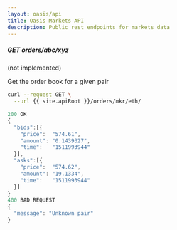 ```yaml
---
layout: oasis/api
title: Oasis Markets API
description: Public rest endpoints for markets data
---
```


##### GET orders/abc/xyz

(not implemented)

Get the order book for a given pair

```bash
curl --request GET \
  --url {{ site.apiRoot }}/orders/mkr/eth/
```

```javascript
200 OK
{
  "bids":[{
    "price":  "574.61",
    "amount": "0.1439327",
    "time":   "1511993944"
  }],
  "asks":[{
    "price":  "574.62",
    "amount": "19.1334",
    "time":   "1511993944"
  }]
}
400 BAD REQUEST
{
  "message": "Unknown pair"
}
```
